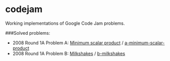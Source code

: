# codejam
Working implementations of Google Code Jam problems.

###Solved problems:

* 2008 Round 1A Problem A: [Minimum scalar product] / [a-minimum-scalar-product]
* 2008 Round 1A Problem B: [Milkshakes] / [b-milkshakes]

[Minimum scalar product]:https://code.google.com/codejam/contest/32016/dashboard#s=p0
[Milkshakes]:https://code.google.com/codejam/contest/32016/dashboard#s=p1

[a-minimum-scalar-product]:2008/round1a/a-minimum-scalar-product/a.py
[b-milkshakes]:2008/round1a/b-milkshakes/b-large.py
